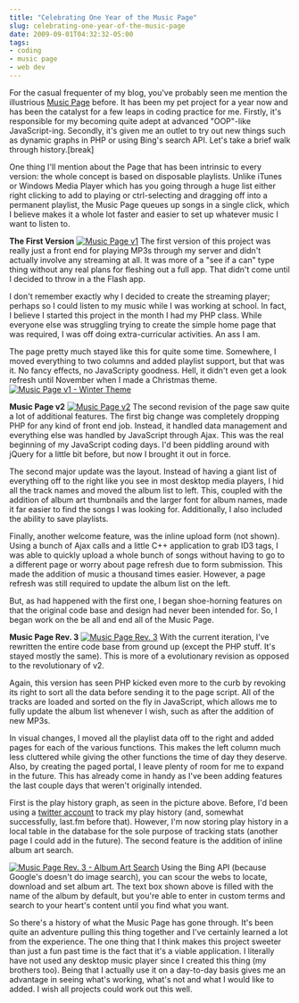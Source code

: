```yaml
---
title: "Celebrating One Year of the Music Page"
slug: celebrating-one-year-of-the-music-page
date: 2009-09-01T04:32:32-05:00
tags:
- coding
- music page
- web dev
---
```

For the casual frequenter of my blog, you've probably seen me mention the illustrious [Music Page](http://dxprog.com/entry/building-a-web-based-media-player---part-1/) before. It has been my pet project for a year now and has been the catalyst for a few leaps in coding practice for me. Firstly, it's responsible for my becoming quite adept at advanced "OOP"-like JavaScript-ing. Secondly, it's given me an outlet to try out new things such as dynamic graphs in PHP or using Bing's search API. Let's take a brief walk through history.[break]

One thing I'll mention about the Page that has been intrinsic to every version: the whole concept is based on disposable playlists. Unlike iTunes or Windows Media Player which has you going through a huge list either right clicking to add to playing or ctrl-selecting and dragging off into a permanent playlist, the Music Page queues up songs in a single click, which I believe makes it a whole lot faster and easier to set up whatever music I want to listen to.

**The First Version**
[![](http://dxprog.com/pics/music_page_1.jpg "Music Page v1")](http://dxprog.com/pics/music_page_1.jpg)
The first version of this project was really just a front end for playing MP3s through my server and didn't actually involve any streaming at all. It was more of a "see if a can" type thing without any real plans for fleshing out a full app. That didn't come until I decided to throw in a the Flash app.

I don't remember exactly why I decided to create the streaming player; perhaps so I could listen to my music while I was working at school. In fact, I believe I started this project in the month I had my PHP class. While everyone else was struggling trying to create the simple home page that was required, I was off doing extra-curricular activities. An ass I am.

The page pretty much stayed like this for quite some time. Somewhere, I moved everything to two columns and added playlist support, but that was it. No fancy effects, no JavaScripty goodness. Hell, it didn't even get a look refresh until November when I made a Christmas theme.
[![](http://dxprog.com/pics/music_page_1_winter.jpg "Music Page v1 - Winter Theme")](http://dxprog.com/pics/music_page_1_winter.jpg)

**Music Page v2**
[![](http://dxprog.com/pics/music_page_2.jpg "Music Page v2")](http://dxprog.com/pics/music_page_2.jpg)
The second revision of the page saw quite a lot of additional features. The first big change was completely dropping PHP for any kind of front end job. Instead, it handled data management and everything else was handled by JavaScript through Ajax. This was the real beginning of my JavaScript coding days. I'd been piddling around with jQuery for a little bit before, but now I brought it out in force.

The second major update was the layout. Instead of having a giant list of everything off to the right like you see in most desktop media players, I hid all the track names and moved the album list to left. This, coupled with the addition of album art thumbnails and the larger font for album names, made it far easier to find the songs I was looking for. Additionally, I also included the ability to save playlists.

Finally, another welcome feature, was the inline upload form (not shown). Using a bunch of Ajax calls and a little C++ application to grab ID3 tags, I was able to quickly upload a whole bunch of songs without having to go to a different page or worry about page refresh due to form submission. This made the addition of music a thousand times easier. However, a page refresh was still required to update the album list on the left.

But, as had happened with the first one, I began shoe-horning features on that the original code base and design had never been intended for. So, I began work on the be all and end all of the Music Page.

**Music Page Rev. 3**
[![](http://dxprog.com/pics/music_page_3.jpg "Music Page Rev. 3")](http://dxprog.com/pics/music_page_3.jpg)
With the current iteration, I've rewritten the entire code base from ground up (except the PHP stuff. It's stayed mostly the same). This is more of a evolutionary revision as opposed to the revolutionary of v2.

Again, this version has seen PHP kicked even more to the curb by revoking its right to sort all the data before sending it to the page script. All of the tracks are loaded and sorted on the fly in JavaScript, which allows me to fully update the album list whenever I wish, such as after the addition of new MP3s.

In visual changes, I moved all the playlist data off to the right and added pages for each of the various functions. This makes the left column much less cluttered while giving the other functions the time of day they deserve. Also, by creating the paged portal, I leave plenty of room for me to expand in the future. This has already come in handy as I've been adding features the last couple days that weren't originally intended.

First is the play history graph, as seen in the picture above. Before, I'd been using a [twitter account](http://twitter.com/dxmusic) to track my play history (and, somewhat successfully, last.fm before that). However, I'm now storing play history in a local table in the database for the sole purpose of tracking stats (another page I could add in the future). The second feature is the addition of inline album art search.

[![](http://dxprog.com/pics/music_page_3_art.jpg "Music Page Rev. 3 - Album Art Search")](http://dxprog.com/pics/music_page_3_art.jpg)
Using the Bing API (because Google's doesn't do image search), you can scour the webs to locate, download and set album art. The text box shown above is filled with the name of the album by default, but you're able to enter in custom terms and search to your heart's content until you find what you want.

So there's a history of what the Music Page has gone through. It's been quite an adventure pulling this thing together and I've certainly learned a lot from the experience. The one thing that I think makes this project sweeter than just a fun past time is the fact that it's a viable application. I literally have not used any desktop music player since I created this thing (my brothers too). Being that I actually use it on a day-to-day basis gives me an advantage in seeing what's working, what's not and what I would like to added. I wish all projects could work out this well.
